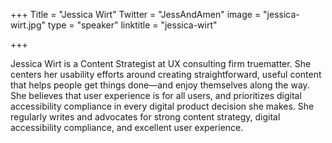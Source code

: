 +++
Title = "Jessica Wirt"
Twitter = "JessAndAmen"
image = "jessica-wirt.jpg"
type = "speaker"
linktitle = "jessica-wirt"

+++

Jessica Wirt is a Content Strategist at UX consulting firm truematter. She centers her usability efforts around creating straightforward, useful content that helps people get things done—and enjoy themselves along the way. She believes that user experience is for all users, and prioritizes digital accessibility compliance in every digital product decision she makes. She regularly writes and advocates for strong content strategy, digital accessibility compliance, and excellent user experience.
